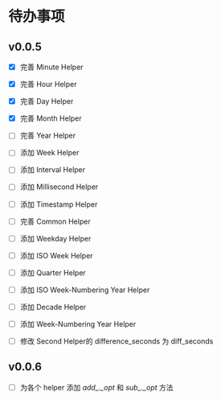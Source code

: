 # 待办事项

## v0.0.5 

- [x] 完善 Minute Helper
- [x] 完善 Hour Helper
- [x] 完善 Day Helper
- [x] 完善 Month Helper
- [ ] 完善 Year Helper
- [ ] 添加 Week Helper
- [ ] 添加 Interval Helper
- [ ] 添加 Millisecond Helper
- [ ] 添加 Timestamp Helper
- [ ] 完善 Common Helper
- [ ] 添加 Weekday Helper
- [ ] 添加 ISO Week Helper
- [ ] 添加 Quarter Helper
- [ ] 添加 ISO Week-Numbering Year Helper
- [ ] 添加 Decade Helper
- [ ] 添加 Week-Numbering Year Helper

- [ ] 修改 Second Helper的 difference_seconds 为 diff_seconds

## v0.0.6

- [ ] 为各个 helper 添加 *add_._opt* 和 *sub_._opt* 方法

